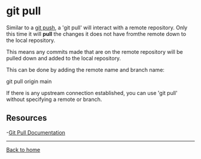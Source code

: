 # git pull

Similar to a [git push](./PUSH.md), a 'git pull' will interact with a remote repository. Only this time it will **pull** the changes it does not have fromthe remote down to the local repository.

This means any commits made that are on the remote repository will be pulled down and added to the local repository.

This can be done by adding the remote name and branch name:

git pull origin main


If there is any upstream connection established, you can use 'git pull' without specifying a remote or branch.

## Resources

-[Git Pull Documentation](https://git-scm.com/docs/git-pull)

---

[Back to home](../README.md
)